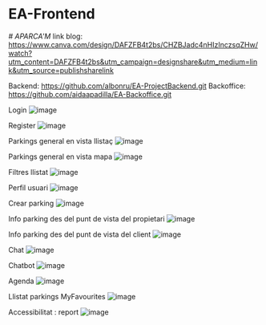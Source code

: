 # EA-Frontend
<em> # APARCA'M</em>
link blog: https://www.canva.com/design/DAFZFB4t2bs/CHZBJadc4nHIzInczsqZHw/watch?utm_content=DAFZFB4t2bs&utm_campaign=designshare&utm_medium=link&utm_source=publishsharelink

Backend: https://github.com/albonru/EA-ProjectBackend.git
Backoffice: https://github.com/aidaapadilla/EA-Backoffice.git

Login
![image](https://user-images.githubusercontent.com/91835403/216040317-1d1475ed-d8ea-4edc-bf51-85e64f83670d.png)

Register
![image](https://user-images.githubusercontent.com/91835403/216040856-da8abba1-ab83-4eae-89ba-2cabbb268aa6.png)

Parkings general en vista llistaç
![image](https://user-images.githubusercontent.com/91835403/216040941-eea71389-2958-4577-8de5-a555b714a105.png)

Parkings general en vista mapa
![image](https://user-images.githubusercontent.com/91835403/216041722-be3d75b4-4078-4938-8db5-89396d4feb16.png)

Filtres llistat
![image](https://user-images.githubusercontent.com/91835403/216041030-04c2953e-49bd-4700-96bc-ebb587d4dffb.png)

Perfil usuari
![image](https://user-images.githubusercontent.com/91835403/216041387-325e5e0b-b84c-4570-bf6b-36e13a0c08bd.png)

Crear parking
![image](https://user-images.githubusercontent.com/91835403/216041585-179ca0f9-aa60-48f0-b905-e21ddcc629e4.png)

Info parking des del punt de vista del propietari
![image](https://user-images.githubusercontent.com/91835403/216042176-14519897-9061-440d-b761-972afa0c323b.png)

Info parking des del punt de vista del client
![image](https://user-images.githubusercontent.com/91835403/216042359-5775673d-35cb-486d-bd23-cf85bd6d66b0.png)

Chat
![image](https://user-images.githubusercontent.com/91835403/216041135-d6a822f5-1ea9-4ad8-9213-337db806f176.png)

Chatbot
![image](https://user-images.githubusercontent.com/91835403/216042548-c56a270d-6b08-42da-afa5-a33d9111f896.png)

Agenda 
![image](https://user-images.githubusercontent.com/91835403/216041257-d988665b-1af1-43e0-9818-61b47d71c0c6.png)

Llistat parkings MyFavourites
![image](https://user-images.githubusercontent.com/91835403/216041494-4e69e03d-5ad6-4cbf-aba0-4085c2375a69.png)

Accessibilitat : report
![image](https://user-images.githubusercontent.com/91835403/216041936-6181f44d-ed81-4dca-ba7a-5f260d0b698b.png)



